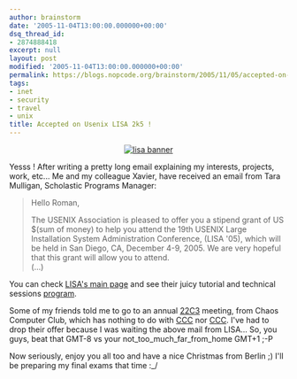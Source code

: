 ```yaml
---
author: brainstorm
date: '2005-11-04T13:00:00.000000+00:00'
dsq_thread_id:
- 2874888418
excerpt: null
layout: post
modified: '2005-11-04T13:00:00.000000+00:00'
permalink: https://blogs.nopcode.org/brainstorm/2005/11/05/accepted-on-usenix-lisa-2k5/
tags:
- inet
- security
- travel
- unix
title: Accepted on Usenix LISA 2k5 !
---
```


<center>
  <a href="https://www.usenix.org/events/lisa05/"><img src='https://blogs.nopcode.org/brainstorm/wp-content/images/lisa05_750_96.jpg' alt='lisa banner' /></a>
</center>

Yesss ! After writing a pretty long email explaining my interests, projects, work, etc... Me and my colleague Xavier, have received an email from Tara Mulligan, Scholastic Programs Manager:

> Hello Roman,
> 
> The USENIX Association is pleased to offer you a stipend grant of US $(sum of money) to help you attend the 19th USENIX Large Installation System Administration Conference, (LISA '05), which will be held in San Diego, CA, December 4-9, 2005. We are very hopeful that this grant will allow you to attend.  
> (...) 

You can check [LISA's main page][1] and see their juicy tutorial and technical sessions [program][2].

Some of my friends told me to go to an annual [22C3][3] meeting, from Chaos Computer Club, which has nothing to do with [CCC][4] nor [CCC][5]. I've had to drop their offer because I was waiting the above mail from LISA... So, you guys, beat that GMT-8 vs your not\_too\_much\_far\_from_home GMT+1 ;-P

Now seriously, enjoy you all too and have a nice Christmas from Berlin ;) I'll be preparing my final exams that time :_/

 [1]: https://www.usenix.org/events/lisa05/
 [2]: https://www.usenix.org/events/lisa05/training/
 [3]: https://www.ccc.de/calendar/2005/22c3?language=en
 [4]: https://www.ccc.es/
 [5]: https://www.cursosccc.com/
